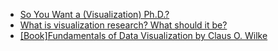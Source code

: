 * [So You Want a (Visualization) Ph.D.?](https://medium.com/multiple-views-visualization-research-explained/so-you-want-a-visualization-ph-d-6e233122dcd7)
* [What is visualization research? What should it be?](https://medium.com/multiple-views-visualization-research-explained/what-is-visualization-research-what-should-it-be-8840a9ba658)
* [[Book]Fundamentals of Data Visualization by Claus O. Wilke](https://clauswilke.com/dataviz/index.html)
